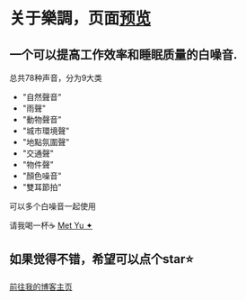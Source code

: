 # 关于樂調，页面[预览](https://yue.5202048.xyz/)

## 一个可以提高工作效率和睡眠质量的白噪音.
总共78种声音，分为9大类
  - "自然聲音"
  - "雨聲"
  - "動物聲音"
  - "城市環境聲"
  - "地點氛圍聲"
  -  "交通聲"
  -  "物件聲"
  -  "顏色噪音"
  -  "雙耳節拍"

可以多个白噪音一起使用

<footer class="footer">    
        <span class="line">请我喝一杯☕ <a href="https://sponsor.5202048.xyz/">Met Yu ✦</a> </span> 
</footer>

## 如果觉得不错，希望可以点个star⭐

[前往我的博客主页](https://blog.metyu.eu.org/)


